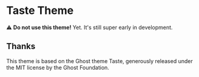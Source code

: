 # Taste Theme

⚠️ **Do not use this theme!** Yet. It's still super early in development.

## Thanks

This theme is based on the Ghost theme Taste, generously released under the MIT license by the Ghost Foundation.
